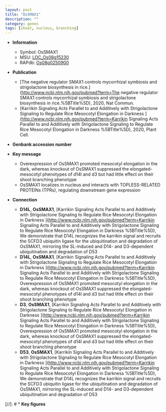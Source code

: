 ```yaml
---
layout: post
title: "OsSMAX1"
description: ""
category: genes
tags: [shoot, nucleus, branching]
---
```


* **Information**  
    + Symbol: OsSMAX1  
    + MSU: [LOC_Os08g15230](http://rice.plantbiology.msu.edu/cgi-bin/ORF_infopage.cgi?orf=LOC_Os08g15230)  
    + RAPdb: [Os08g0250900](http://rapdb.dna.affrc.go.jp/viewer/gbrowse_details/irgsp1?name=Os08g0250900)  

* **Publication**  
    + [The negative regulator SMAX1 controls mycorrhizal symbiosis and strigolactone biosynthesis in rice.](http://www.ncbi.nlm.nih.gov/pubmed?term=The negative regulator SMAX1 controls mycorrhizal symbiosis and strigolactone biosynthesis in rice.%5BTitle%5D), 2020, Nat Commun.
    + [Karrikin Signaling Acts Parallel to and Additively with Strigolactone Signaling to Regulate Rice Mesocotyl Elongation in Darkness ](http://www.ncbi.nlm.nih.gov/pubmed?term=Karrikin Signaling Acts Parallel to and Additively with Strigolactone Signaling to Regulate Rice Mesocotyl Elongation in Darkness %5BTitle%5D), 2020, Plant Cell.

* **Genbank accession number**  

* **Key message**  
    + Overexpression of OsSMAX1 promoted mesocotyl elongation in the dark, whereas knockout of OsSMAX1 suppressed the elongated-mesocotyl phenotypes of d14l and d3 but had little effect on their shoot branching phenotype
    + OsSMAX1 localizes in nucleus and interacts with TOPLESS-RELATED PROTEINs (TPRs), regulating downstream gene expression

* **Connection**  
    + __D14L__, __OsSMAX1__, [Karrikin Signaling Acts Parallel to and Additively with Strigolactone Signaling to Regulate Rice Mesocotyl Elongation in Darkness ](http://www.ncbi.nlm.nih.gov/pubmed?term=Karrikin Signaling Acts Parallel to and Additively with Strigolactone Signaling to Regulate Rice Mesocotyl Elongation in Darkness %5BTitle%5D),  We demonstrate that D14L recognizes the karrikin signal and recruits the SCFD3 ubiquitin ligase for the ubiquitination and degradation of OsSMAX1, mirroring the SL-induced and D14- and D3-dependent ubiquitination and degradation of D53
    + __D14L__, __OsSMAX1__, [Karrikin Signaling Acts Parallel to and Additively with Strigolactone Signaling to Regulate Rice Mesocotyl Elongation in Darkness ](http://www.ncbi.nlm.nih.gov/pubmed?term=Karrikin Signaling Acts Parallel to and Additively with Strigolactone Signaling to Regulate Rice Mesocotyl Elongation in Darkness %5BTitle%5D),  Overexpression of OsSMAX1 promoted mesocotyl elongation in the dark, whereas knockout of OsSMAX1 suppressed the elongated-mesocotyl phenotypes of d14l and d3 but had little effect on their shoot branching phenotype
    + __D3__, __OsSMAX1__, [Karrikin Signaling Acts Parallel to and Additively with Strigolactone Signaling to Regulate Rice Mesocotyl Elongation in Darkness ](http://www.ncbi.nlm.nih.gov/pubmed?term=Karrikin Signaling Acts Parallel to and Additively with Strigolactone Signaling to Regulate Rice Mesocotyl Elongation in Darkness %5BTitle%5D),  Overexpression of OsSMAX1 promoted mesocotyl elongation in the dark, whereas knockout of OsSMAX1 suppressed the elongated-mesocotyl phenotypes of d14l and d3 but had little effect on their shoot branching phenotype
    + __D53__, __OsSMAX1__, [Karrikin Signaling Acts Parallel to and Additively with Strigolactone Signaling to Regulate Rice Mesocotyl Elongation in Darkness ](http://www.ncbi.nlm.nih.gov/pubmed?term=Karrikin Signaling Acts Parallel to and Additively with Strigolactone Signaling to Regulate Rice Mesocotyl Elongation in Darkness %5BTitle%5D),  We demonstrate that D14L recognizes the karrikin signal and recruits the SCFD3 ubiquitin ligase for the ubiquitination and degradation of OsSMAX1, mirroring the SL-induced and D14- and D3-dependent ubiquitination and degradation of D53

[//]: # * **Key figures**  


